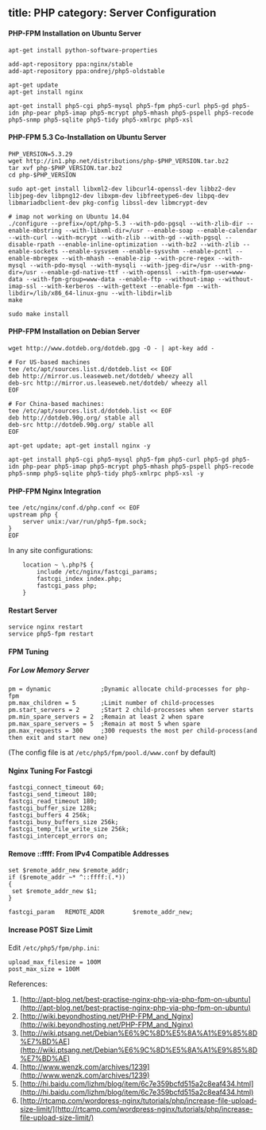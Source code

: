 title: PHP
category: Server Configuration
---
#### PHP-FPM Installation on Ubuntu Server

```
apt-get install python-software-properties

add-apt-repository ppa:nginx/stable
add-apt-repository ppa:ondrej/php5-oldstable

apt-get update
apt-get install nginx

apt-get install php5-cgi php5-mysql php5-fpm php5-curl php5-gd php5-idn php-pear php5-imap php5-mcrypt php5-mhash php5-pspell php5-recode php5-snmp php5-sqlite php5-tidy php5-xmlrpc php5-xsl
```

#### PHP-FPM 5.3 Co-Installation on Ubuntu Server

```
PHP_VERSION=5.3.29
wget http://in1.php.net/distributions/php-$PHP_VERSION.tar.bz2
tar xvf php-$PHP_VERSION.tar.bz2
cd php-$PHP_VERSION

sudo apt-get install libxml2-dev libcurl4-openssl-dev libbz2-dev libjpeg-dev libpng12-dev libxpm-dev libfreetype6-dev libpq-dev libmariadbclient-dev pkg-config libssl-dev libmcrypt-dev

# imap not working on Ubuntu 14.04
./configure --prefix=/opt/php-5.3 --with-pdo-pgsql --with-zlib-dir --enable-mbstring --with-libxml-dir=/usr --enable-soap --enable-calendar --with-curl --with-mcrypt --with-zlib --with-gd --with-pgsql --disable-rpath --enable-inline-optimization --with-bz2 --with-zlib --enable-sockets --enable-sysvsem --enable-sysvshm --enable-pcntl --enable-mbregex --with-mhash --enable-zip --with-pcre-regex --with-mysql --with-pdo-mysql --with-mysqli --with-jpeg-dir=/usr --with-png-dir=/usr --enable-gd-native-ttf --with-openssl --with-fpm-user=www-data --with-fpm-group=www-data --enable-ftp --without-imap --without-imap-ssl --with-kerberos --with-gettext --enable-fpm --with-libdir=/lib/x86_64-linux-gnu --with-libdir=lib
make

sudo make install
```

#### PHP-FPM Installation on Debian Server

```
wget http://www.dotdeb.org/dotdeb.gpg -O - | apt-key add -

# For US-based machines
tee /etc/apt/sources.list.d/dotdeb.list << EOF
deb http://mirror.us.leaseweb.net/dotdeb/ wheezy all
deb-src http://mirror.us.leaseweb.net/dotdeb/ wheezy all
EOF

# For China-based machines:
tee /etc/apt/sources.list.d/dotdeb.list << EOF
deb http://dotdeb.90g.org/ stable all
deb-src http://dotdeb.90g.org/ stable all
EOF

apt-get update; apt-get install nginx -y

apt-get install php5-cgi php5-mysql php5-fpm php5-curl php5-gd php5-idn php-pear php5-imap php5-mcrypt php5-mhash php5-pspell php5-recode php5-snmp php5-sqlite php5-tidy php5-xmlrpc php5-xsl -y
```

#### PHP-FPM Nginx Integration

```
tee /etc/nginx/conf.d/php.conf << EOF
upstream php {
    server unix:/var/run/php5-fpm.sock;
}
EOF
```

In any site configurations:

```
    location ~ \.php?$ {
        include /etc/nginx/fastcgi_params;
        fastcgi_index index.php;
        fastcgi_pass php;
    }
```

#### Restart Server

```
service nginx restart
service php5-fpm restart
```

#### FPM Tuning

##### For Low Memory Server

```
pm = dynamic              ;Dynamic allocate child-processes for php-fpm
pm.max_children = 5       ;Limit number of child-processes
pm.start_servers = 2      ;Start 2 child-processes when server starts
pm.min_spare_servers = 2  ;Remain at least 2 when spare
pm.max_spare_servers = 5  ;Remain at most 5 when spare
pm.max_requests = 300     ;300 requests the most per child-process(and then exit and start new one)
```

(The config file is at `/etc/php5/fpm/pool.d/www.conf` by default)

#### Nginx Tuning For Fastcgi

```
fastcgi_connect_timeout 60;
fastcgi_send_timeout 180;
fastcgi_read_timeout 180;
fastcgi_buffer_size 128k;
fastcgi_buffers 4 256k;
fastcgi_busy_buffers_size 256k;
fastcgi_temp_file_write_size 256k;
fastcgi_intercept_errors on;
```

#### Remove ::ffff: From IPv4 Compatible Addresses

```
set $remote_addr_new $remote_addr;
if ($remote_addr ~* ^::ffff:(.*))
{
 set $remote_addr_new $1;
}

fastcgi_param   REMOTE_ADDR        $remote_addr_new;
```

#### Increase POST Size Limit

Edit `/etc/php5/fpm/php.ini`:

```
upload_max_filesize = 100M
post_max_size = 100M
```

References:

1. [http://apt-blog.net/best-practise-nginx-php-via-php-fpm-on-ubuntu](http://apt-blog.net/best-practise-nginx-php-via-php-fpm-on-ubuntu)
2. [http://wiki.beyondhosting.net/PHP-FPM_and_Nginx](http://wiki.beyondhosting.net/PHP-FPM_and_Nginx)
3. [http://wiki.ptsang.net/Debian%E6%9C%8D%E5%8A%A1%E9%85%8D%E7%BD%AE](http://wiki.ptsang.net/Debian%E6%9C%8D%E5%8A%A1%E9%85%8D%E7%BD%AE)
4. [http://www.wenzk.com/archives/1239](http://www.wenzk.com/archives/1239)
5. [http://hi.baidu.com/lizhm/blog/item/6c7e359bcfd515a2c8eaf434.html](http://hi.baidu.com/lizhm/blog/item/6c7e359bcfd515a2c8eaf434.html)
6. [http://rtcamp.com/wordpress-nginx/tutorials/php/increase-file-upload-size-limit/](http://rtcamp.com/wordpress-nginx/tutorials/php/increase-file-upload-size-limit/)
